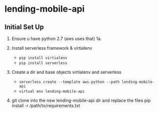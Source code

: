 # lending-mobile-api

## Initial Set Up

1. Ensure u have python 2.7 (aws uses that)
    1a.

2. Install serverless framework & virtialenv

    - `pip install virtialenv`
    - `pip install serverless`

3. Create a dir and base objects virtialenv and serverless

    - `serverless create --template aws-python --path lending-mobile-api`
    - `virtual env lending-mobile-api`

4. git clone into the new lending-mobile-api dir and replace the files
pip install -r /path/to/requirements.txt